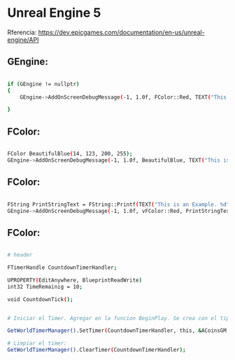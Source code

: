 # Unreal Engine 5

Rferencia: https://dev.epicgames.com/documentation/en-us/unreal-engine/API

## GEngine:

```sh

if (GEngine != nullptr) 
{
	GEngine->AddOnScreenDebugMessage(-1, 1.0f, FColor::Red, TEXT("This is an Example"));

}

```


## FColor:

```sh

FColor BeautifulBlue(14, 123, 200, 255);
GEngine->AddOnScreenDebugMessage(-1, 1.0f, BeautifulBlue, TEXT("This is an Example"));

```


## FColor:

```sh

FString PrintStringText = FString::Printf(TEXT("This is an Example. %d"), TimeRemainig);
GEngine->AddOnScreenDebugMessage(-1, 1.0f, vFColor::Red, PrintStringText);

```





## FColor:

```sh

# header

FTimerHandle CountdownTimerHandler;

UPROPERTY(EditAnywhere, BlueprintReadWrite)
int32 TimeRemainig = 10;

void CountdownTick();


# Iniciar el Timer. Agregar en la funcion BeginPlay. Se crea con el tipo "FTimerHandle" y es la variable: CountdownTimerHandler

GetWorldTimerManager().SetTimer(CountdownTimerHandler, this, &ACoinsGM::CountdownTick, 1.0f, true);

# Limpiar el timer:
GetWorldTimerManager().ClearTimer(CountdownTimerHandler);


```








